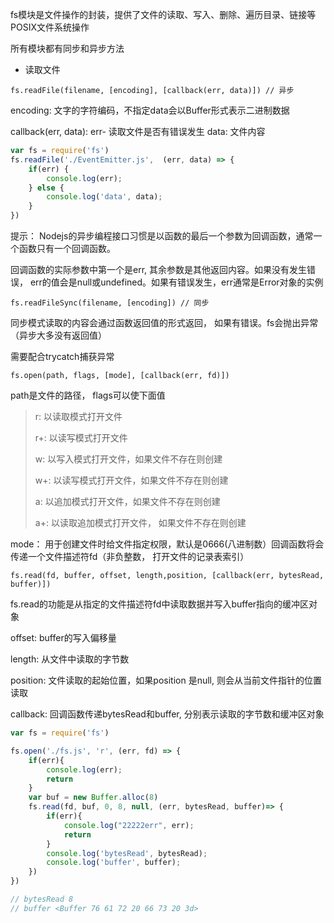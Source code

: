 fs模块是文件操作的封装，提供了文件的读取、写入、删除、遍历目录、链接等POSIX文件系统操作

所有模块都有同步和异步方法

- 读取文件

```
fs.readFile(filename, [encoding], [callback(err, data)]) // 异步
```

encoding: 文字的字符编码，不指定data会以Buffer形式表示二进制数据

callback(err, data): err- 读取文件是否有错误发生   data: 文件内容

```javascript
var fs = require('fs')
fs.readFile('./EventEmitter.js',  (err, data) => {
    if(err) {
        console.log(err);
    } else {
        console.log('data', data);
    }
})
```

提示： Nodejs的异步编程接口习惯是以函数的最后一个参数为回调函数，通常一个函数只有一个回调函数。

回调函数的实际参数中第一个是err, 其余参数是其他返回内容。如果没有发生错误， err的值会是null或undefined。如果有错误发生，err通常是Error对象的实例

```
fs.readFileSync(filename, [encoding]) // 同步
```

同步模式读取的内容会通过函数返回值的形式返回， 如果有错误。fs会抛出异常（异步大多没有返回值）

需要配合trycatch捕获异常

```
fs.open(path, flags, [mode], [callback(err, fd)])
```

path是文件的路径， flags可以使下面值

>r: 以读取模式打开文件
>
>r+: 以读写模式打开文件
>
>w: 以写入模式打开文件，如果文件不存在则创建
>
>w+: 以读写模式打开文件，如果文件不存在则创建
>
>a: 以追加模式打开文件，如果文件不存在则创建
>
>a+: 以读取追加模式打开文件， 如果文件不存在则创建

mode： 用于创建文件时给文件指定权限，默认是0666(八进制数）回调函数将会传递一个文件描述符fd（非负整数， 打开文件的记录表索引）

```
fs.read(fd, buffer, offset, length,position, [callback(err, bytesRead, buffer)])
```

fs.read的功能是从指定的文件描述符fd中读取数据并写入buffer指向的缓冲区对象

offset: buffer的写入偏移量

length: 从文件中读取的字节数

position: 文件读取的起始位置，如果position 是null, 则会从当前文件指针的位置读取

callback: 回调函数传递bytesRead和buffer, 分别表示读取的字节数和缓冲区对象

```javascript
var fs = require('fs')

fs.open('./fs.js', 'r', (err, fd) => {
    if(err){
        console.log(err);
        return
    }
    var buf = new Buffer.alloc(8)
    fs.read(fd, buf, 0, 8, null, (err, bytesRead, buffer)=> {
        if(err){
            console.log("22222err", err);
            return
        }
        console.log('bytesRead', bytesRead);
        console.log('buffer', buffer);
    })
})

// bytesRead 8
// buffer <Buffer 76 61 72 20 66 73 20 3d>
```

